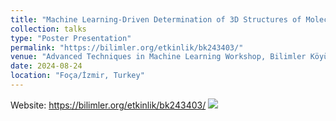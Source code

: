 ```yaml
---
title: "Machine Learning-Driven Determination of 3D Structures of Molecular Clouds in High-Resolution mm Images"
collection: talks
type: "Poster Presentation"
permalink: "https://bilimler.org/etkinlik/bk243403/"
venue: "Advanced Techniques in Machine Learning Workshop, Bilimler Köyü"
date: 2024-08-24
location: "Foça/İzmir, Turkey"
---
```


Website: https://bilimler.org/etkinlik/bk243403/
<img src='/images/1.jpg'>
